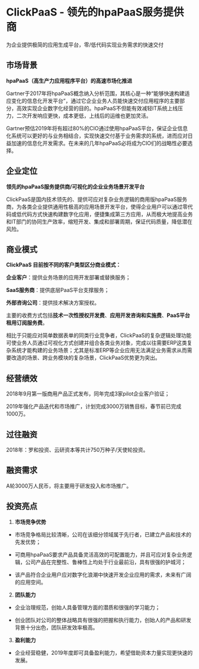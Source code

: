 # ClickPaaS - 领先的hpaPaaS服务提供商

为企业提供极简的应用生成平台，零/低代码实现业务需求的快速交付

## 市场背景

**hpaPaaS（高生产力应用程序平台）的高速市场化推进**

Gartner于2017年将hpaPaaS概念纳入分析范围，其核心是一种“能够快速构建适应变化的信息化开发平台”，通过它企业业务人员能快速交付应用程序的主要部分，高效实现企业数字化经营的目的。hpaPaaS不但能有效减轻IT系统上线压力，二次开发响应更快，成本更低，上线后的运维也更加灵活。

Gartner预估2019年将有超过80%的CIO通过使用hpaPaaS平台，保证企业信息化系统可以更好的与业务相结合，实现快速交付基于业务需求的系统，进而应对日益加速的信息化开发需求。在未来的几年hpaPaaS必将成为CIO们的战略性必要选择。


## 企业定位

**领先的hpaPaaS服务提供商/可视化的企业业务场景开发平台**

ClickPaaS是国内技术领先的、提供可应对复杂业务逻辑的商用版hpaPaaS服务商，为各类企业提供通用性极高的应用场景开发平台，使得企业用户可以通过零代码或低代码方式快速构建数字化应用，便捷集成第三方应用，从而极大地提高业务和IT部门的协同生产效率，缩短开发、集成和部署周期，保证代码质量，降低潜在风险。

## 商业模式

**ClickPaaS 目前按不同的客户类型区分商业模式：**

**企业客户**：提供业务场景的应用开发部署或替换服务；

**SaaS服务商**：提供底层PaaS平台支撑服务；

**外部咨询公司**：提供技术解决方案授权。

主要的收费方式包括**技术一次性授权开发费**、**应用开发咨询和实施费**、**PaaS平台租用订阅服务费**。

相比于只能应对简单数据表单的同类行业竞争者，ClickPaaS的复杂逻辑处理功能可使业务人员通过可视化方式创建并组合各类业务对象，完成以往需要ERP这类复杂系统才能构建的业务场景；尤其是标准ERP等企业应用无法满足业务需求从而需要改造的场景、跨业务模块的复杂场景，ClickPaaS优势更为突出。

## 经营绩效

2018年9月第一版商用产品正式发布，同年完成3家pilot企业客户验证；

2019年强化产品迭代和市场推广，计划完成3000万销售目标，春节前已完成1000万。


## 过往融资

2018年：罗和投资、云研资本等共计750万种子/天使轮投资。

## 融资需求

A轮3000万人民币，将主要用于研发投入和市场推广。

## 投资亮点

1. **市场竞争优势**

- 市场竞争格局比较清晰，公司在该细分领域属于先行者，已建立产品和技术的先发优势；

- 可商用hpaPaaS要求产品具备灵活高效的可配置能力，并且可应对复杂业务逻辑，公司产品在完整性、鲁棒性上均处于行业最前沿，具有很强的护城河；

- 该产品符合企业用户应对数字化浪潮中快速开发企业应用的需求，未来有广阔的应用空间。


2. **团队能力**

- 企业治理规范，创始人具备管理方面的潜质和很强的学习能力；

- 创业团队对公司的整体战略具有很强的把握和执行能力，创始人的产品和研发背景十分出色，团队研发效率极高。


3. **盈利能力**

- 企业经营稳健，2019年度即可具备盈利能力，希望借助资本力量实现更快速的发展。

